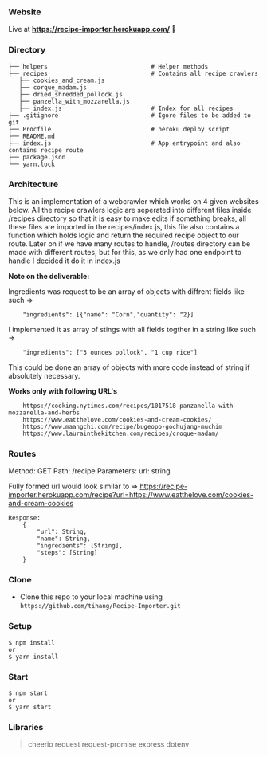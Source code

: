 ### Website

Live at **https://recipe-importer.herokuapp.com/** 🔨

### Directory

    ├── helpers                             # Helper methods
    ├── recipes                             # Contains all recipe crawlers
       ├── cookies_and_cream.js
       ├── corque_madam.js
       ├── dried_shredded_pollock.js
       ├── panzella_with_mozzarella.js
       ├── index.js                         # Index for all recipes
    ├── .gitignore                          # Igore files to be added to git
    ├── Procfile                            # heroku deploy script
    ├── README.md
    ├── index.js                            # App entrypoint and also contains recipe route
    ├── package.json
    └── yarn.lock

### Architecture

This is an implementation of a webcrawler which works on 4 given websites below. All the recipe crawlers logic are seperated into different files inside /recipes directory so that it is easy to make edits if something breaks, all these files are imported in the recipes/index.js, this file also contains a function which holds logic and return the required recipe object to our route. Later on if we have many routes to handle, /routes directory can be made with different routes, but for this, as we only had one endpoint to handle I decided it do it in index.js

**Note on the deliverable:**

Ingredients was request to be an array of objects with diffrent fields like such =>

```shell
    "ingredients": [{"name": "Corn","quantity": "2}]
```

I implemented it as array of stings with all fields togther in a string like such =>

```shell
    "ingredients": ["3 ounces pollock", "1 cup rice"]
```

This could be done an array of objects with more code instead of string if absolutely necessary.

**Works only with following URL's**

```shell
    https://cooking.nytimes.com/recipes/1017518-panzanella-with-mozzarella-and-herbs
    https://www.eatthelove.com/cookies-and-cream-cookies/
    https://www.maangchi.com/recipe/bugeopo-gochujang-muchim
    https://www.laurainthekitchen.com/recipes/croque-madam/
```

### Routes

Method: GET
Path: /recipe
Parameters:
url: string

Fully formed url would look similar to =>
https://recipe-importer.herokuapp.com/recipe?url=https://www.eatthelove.com/cookies-and-cream-cookies

```shell
Response:
    {
        "url": String,
        "name": String,
        "ingredients": [String],
        "steps": [String]
    }
```

### Clone

- Clone this repo to your local machine using `https://github.com/tihang/Recipe-Importer.git`

### Setup

```shell
$ npm install
or
$ yarn install
```

### Start

```shell
$ npm start
or
$ yarn start
```

### Libraries

> cheerio
> request
> request-promise
> express
> dotenv
